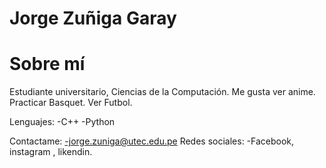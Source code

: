 # Jorge Zuñiga Garay
# Sobre mí
Estudiante universitario, Ciencias de la Computación.
Me gusta ver anime.
Practicar Basquet.
Ver Futbol.

Lenguajes:
-C++
-Python

Contactame:
-jorge.zuniga@utec.edu.pe
Redes sociales:
-Facebook, instagram , likendin.


<!--
**Hatchimba/Hatchimba** is a ✨ _special_ ✨ repository because its `README.md` (this file) appears on your GitHub profile.

Here are some ideas to get you started:

- 🔭 I’m currently working on ...
- 🌱 I’m currently learning ...
- 👯 I’m looking to collaborate on ...
- 🤔 I’m looking for help with ...
- 💬 Ask me about ...
- 📫 How to reach me: ...
- 😄 Pronouns: ...
- ⚡ Fun fact: ...
-->
